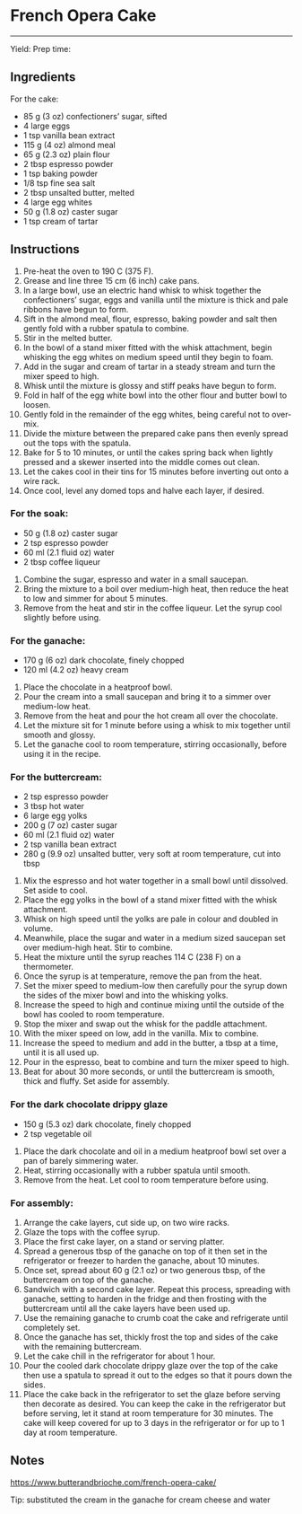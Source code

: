 # French Opera Cake
---
Yield:
Prep time:

## Ingredients
For the cake:
- 85 g (3 oz) confectioners’ sugar, sifted
- 4 large eggs
- 1 tsp vanilla bean extract
- 115 g (4 oz) almond meal
- 65 g (2.3 oz) plain flour
- 2 tbsp espresso powder
- 1 tsp baking powder
- 1/8 tsp fine sea salt
- 2 tbsp unsalted butter, melted
- 4 large egg whites
- 50 g (1.8 oz) caster sugar
- 1 tsp cream of tartar

## Instructions

1. Pre-heat the oven to 190 C (375 F).
2. Grease and line three 15 cm (6 inch) cake pans.
3. In a large bowl, use an electric hand whisk to whisk together the confectioners’ sugar, eggs and vanilla until the mixture is thick and pale ribbons have begun to form.
4. Sift in the almond meal, flour, espresso, baking powder and salt then gently fold with a rubber spatula to combine.
5. Stir in the melted butter.
6. In the bowl of a stand mixer fitted with the whisk attachment, begin whisking the egg whites on medium speed until they begin to foam.
7. Add in the sugar and cream of tartar in a steady stream and turn the mixer speed to high.
8. Whisk until the mixture is glossy and stiff peaks have begun to form.
9. Fold in half of the egg white bowl into the other flour and butter bowl to loosen.
10. Gently fold in the remainder of the egg whites, being careful not to over-mix.
11. Divide the mixture between the prepared cake pans then evenly spread out the tops with the spatula.
12. Bake for 5 to 10 minutes, or until the cakes spring back when lightly pressed and a skewer inserted into the middle comes out clean.
13. Let the cakes cool in their tins for 15 minutes before inverting out onto a wire rack.
14. Once cool, level any domed tops and halve each layer, if desired.

### For the soak:

- 50 g (1.8 oz) caster sugar
- 2 tsp espresso powder
- 60 ml (2.1 fluid oz) water
- 2 tbsp coffee liqueur

1. Combine the sugar, espresso and water in a small saucepan.
2. Bring the mixture to a boil over medium-high heat, then reduce the heat to low and simmer for about 5 minutes.
3. Remove from the heat and stir in the coffee liqueur. Let the syrup cool slightly before using.

### For the ganache:

- 170 g (6 oz) dark chocolate, finely chopped
- 120 ml (4.2 oz) heavy cream

1. Place the chocolate in a heatproof bowl.
2. Pour the cream into a small saucepan and bring it to a simmer over medium-low heat.
3. Remove from the heat and pour the hot cream all over the chocolate.
4. Let the mixture sit for 1 minute before using a whisk to mix together until smooth and glossy.
5. Let the ganache cool to room temperature, stirring occasionally, before using it in the recipe.

### For the buttercream:

- 2 tsp espresso powder
- 3 tbsp hot water
- 6 large egg yolks
- 200 g (7 oz) caster sugar
- 60 ml (2.1 fluid oz) water
- 2 tsp vanilla bean extract
- 280 g (9.9 oz) unsalted butter, very soft at room temperature, cut into tbsp

1. Mix the espresso and hot water together in a small bowl until dissolved. Set aside to cool.
2. Place the egg yolks in the bowl of a stand mixer fitted with the whisk attachment.
3. Whisk on high speed until the yolks are pale in colour and doubled in volume.
4. Meanwhile, place the sugar and water in a medium sized saucepan set over medium-high heat. Stir to combine.
5. Heat the mixture until the syrup reaches 114 C (238 F) on a thermometer.
6. Once the syrup is at temperature, remove the pan from the heat.
7. Set the mixer speed to medium-low then carefully pour the syrup down the sides of the mixer bowl and into the whisking yolks.
8. Increase the speed to high and continue mixing until the outside of the bowl has cooled to room temperature.
9. Stop the mixer and swap out the whisk for the paddle attachment.
10. With the mixer speed on low, add in the vanilla. Mix to combine.
11. Increase the speed to medium and add in the butter, a tbsp at a time, until it is all used up.
12. Pour in the espresso, beat to combine and turn the mixer speed to high.
13. Beat for about 30 more seconds, or until the buttercream is smooth, thick and fluffy. Set aside for assembly.

### For the dark chocolate drippy glaze

- 150 g (5.3 oz) dark chocolate, finely chopped
- 2 tsp vegetable oil

1. Place the dark chocolate and oil in a medium heatproof bowl set over a pan of barely simmering water.
2. Heat, stirring occasionally with a rubber spatula until smooth.
3. Remove from the heat. Let cool to room temperature before using.

### For assembly:
1. Arrange the cake layers, cut side up, on two wire racks.
2. Glaze the tops with the coffee syrup.
3. Place the first cake layer, on a stand or serving platter.
4. Spread a generous tbsp of the ganache on top of it then set in the refrigerator or freezer to harden the ganache, about 10 minutes.
5. Once set, spread about 60 g (2.1 oz) or two generous tbsp, of the buttercream on top of the ganache.
6. Sandwich with a second cake layer. Repeat this process, spreading with ganache, setting to harden in the fridge and then frosting with the buttercream until all the cake layers have been used up.
7. Use the remaining ganache to crumb coat the cake and refrigerate until completely set.
8. Once the ganache has set, thickly frost the top and sides of the cake with the remaining buttercream.
9. Let the cake chill in the refrigerator for about 1 hour.
10. Pour the cooled dark chocolate drippy glaze over the top of the cake then use a spatula to spread it out to the edges so that it pours down the sides.
11. Place the cake back in the refrigerator to set the glaze before serving then decorate as desired. You can keep the cake in the refrigerator but before serving, let it stand at room temperature for 30 minutes. The cake will keep covered for up to 3 days in the refrigerator or for up to 1 day at room temperature.

## Notes

https://www.butterandbrioche.com/french-opera-cake/

Tip:  substituted the cream in the ganache for cream cheese and water
